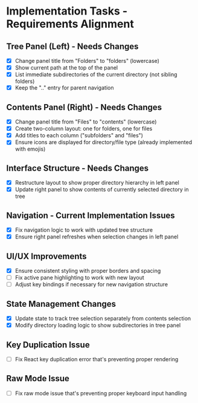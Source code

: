 # Implementation Tasks - Requirements Alignment

## Tree Panel (Left) - Needs Changes
- [x] Change panel title from "Folders" to "folders" (lowercase)
- [x] Show current path at the top of the panel
- [x] List immediate subdirectories of the current directory (not sibling folders)
- [x] Keep the ".." entry for parent navigation

## Contents Panel (Right) - Needs Changes
- [x] Change panel title from "Files" to "contents" (lowercase)
- [x] Create two-column layout: one for folders, one for files
- [x] Add titles to each column ("subfolders" and "files")
- [x] Ensure icons are displayed for directory/file type (already implemented with emojis)

## Interface Structure - Needs Changes
- [x] Restructure layout to show proper directory hierarchy in left panel
- [x] Update right panel to show contents of currently selected directory in tree

## Navigation - Current Implementation Issues
- [x] Fix navigation logic to work with updated tree structure
- [x] Ensure right panel refreshes when selection changes in left panel

## UI/UX Improvements
- [x] Ensure consistent styling with proper borders and spacing
- [ ] Fix active pane highlighting to work with new layout
- [ ] Adjust key bindings if necessary for new navigation structure

## State Management Changes
- [x] Update state to track tree selection separately from contents selection
- [x] Modify directory loading logic to show subdirectories in tree panel

## Key Duplication Issue
- [ ] Fix React key duplication error that's preventing proper rendering

## Raw Mode Issue
- [ ] Fix raw mode issue that's preventing proper keyboard input handling